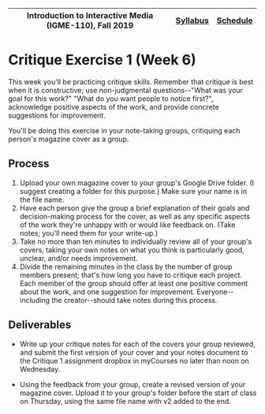<a name="start"></a>

|  Introduction to Interactive Media (IGME-110), Fall 2019 | [Syllabus](https://lawleyfall2019.github.io/110-fall2019/) | [Schedule](https://lawleyfall2019.github.io/110-fall2019/schedule.html#week6) |
|----|----|----|

# Critique Exercise 1 (Week 6)

This week you'll be practicing critique skills. Remember that critique is best when it is constructive; use non-judgmental questions--"What was your goal for this work?" "What do you want people to notice first?", acknowledge positive aspects of the work, and provide concrete suggestions for improvement. 

You'll be doing this exercise in your note-taking groups, critiquing each person's magazine cover as a group.  

## Process

1. Upload your own magazine cover to your group's Google Drive folder. (I suggest creating a folder for this purpose.) Make sure your name is in the file name.
1. Have each person give the group a brief explanation of their goals and decision-making process for the cover, as well as any specific aspects of the work they're unhappy with or would like feedback on. (Take notes; you'll need them for your write-up.)
1. Take no more than ten minutes to individually review all of your group's covers, taking your own notes on what you think is particularly good, unclear, and/or needs improvement.  
1. Divide the remaining minutes in the class by the number of group members present; that's how long you have to critique each project. Each member of the group should offer at least one positive comment about the work, and one suggestion for improvement. Everyone--including the creator--should take notes during this process. 


## Deliverables

* Write up your critique notes for each of the covers your group reviewed, and submit the first version of your cover and your notes document to the Critique 1 assignment dropbox in myCourses no later than noon on Wednesday.  

* Using the feedback from your group, create a revised version of your magazine cover. Upload it to your group's folder before the start of class on Thursday, using the same file name with v2 added to the end. 
